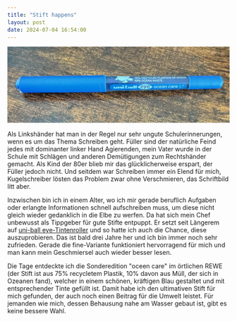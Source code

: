```yaml
---
title: "Stift happens"
layout: post
date: 2024-07-04 16:54:00
---
```


![uni-ball eye ocean care in blau](/assets/IMG_0594.jpeg)

Als Linkshänder hat man in der Regel nur sehr ungute Schulerinnerungen, wenn es um das Thema Schreiben geht. Füller sind der natürliche Feind jedes mit dominanter linker Hand Agierenden, mein Vater wurde in der Schule mit Schlägen und anderen Demütigungen zum Rechtshänder gemacht. Als Kind der 80er blieb mir das glücklicherweise erspart, der Füller jedoch nicht. Und seitdem war Schreiben immer ein Elend für mich, Kugelschreiber lösten das Problem zwar ohne Verschmieren, das Schriftbild litt aber.

Inzwischen bin ich in einem Alter, wo ich mir gerade beruflich Aufgaben oder erlangte Informationen schnell aufschreiben muss, um diese nicht gleich wieder gedanklich in die Elbe zu werfen. Da hat sich mein Chef unbewusst als Tippgeber für gute Stifte entpuppt. Er setzt seit Längerem auf [uni-ball eye-Tintenroller](https://uni-ball.de/all-products/brands/eye/) und so hatte ich auch die Chance, diese auszuprobieren. Das ist bald drei Jahre her und ich bin immer noch sehr zufrieden. Gerade die fine-Variante funktioniert hervorragend für mich und man kann mein Geschmiersel auch wieder besser lesen.

Die Tage entdeckte ich die Sonderedition "oceen care" im örtlichen REWE (der Stift ist aus 75% recycletem Plastik, 10% davon aus Müll, der sich in Ozeanen fand), welcher in einem schönen, kräftigen Blau gestaltet und mit entsprechender Tinte gefüllt ist. Damit habe ich den ultimativen Stift für mich gefunden, der auch noch einen Beitrag für die Umwelt leistet. Für jemanden wie mich, dessen Behausung nahe am Wasser gebaut ist, gibt es keine bessere Wahl.
